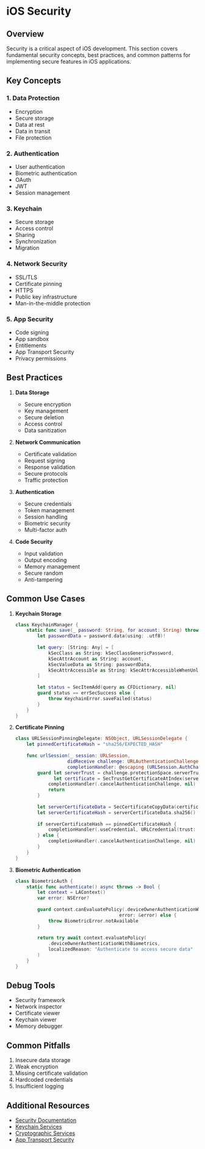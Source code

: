 # iOS Security

## Overview
Security is a critical aspect of iOS development. This section covers fundamental security concepts, best practices, and common patterns for implementing secure features in iOS applications.

## Key Concepts

### 1. Data Protection
- Encryption
- Secure storage
- Data at rest
- Data in transit
- File protection

### 2. Authentication
- User authentication
- Biometric authentication
- OAuth
- JWT
- Session management

### 3. Keychain
- Secure storage
- Access control
- Sharing
- Synchronization
- Migration

### 4. Network Security
- SSL/TLS
- Certificate pinning
- HTTPS
- Public key infrastructure
- Man-in-the-middle protection

### 5. App Security
- Code signing
- App sandbox
- Entitlements
- App Transport Security
- Privacy permissions

## Best Practices

1. **Data Storage**
   - Secure encryption
   - Key management
   - Secure deletion
   - Access control
   - Data sanitization

2. **Network Communication**
   - Certificate validation
   - Request signing
   - Response validation
   - Secure protocols
   - Traffic protection

3. **Authentication**
   - Secure credentials
   - Token management
   - Session handling
   - Biometric security
   - Multi-factor auth

4. **Code Security**
   - Input validation
   - Output encoding
   - Memory management
   - Secure random
   - Anti-tampering

## Common Use Cases

1. **Keychain Storage**
   ```swift
   class KeychainManager {
       static func save(_ password: String, for account: String) throws {
           let passwordData = password.data(using: .utf8)!
           
           let query: [String: Any] = [
               kSecClass as String: kSecClassGenericPassword,
               kSecAttrAccount as String: account,
               kSecValueData as String: passwordData,
               kSecAttrAccessible as String: kSecAttrAccessibleWhenUnlocked
           ]
           
           let status = SecItemAdd(query as CFDictionary, nil)
           guard status == errSecSuccess else {
               throw KeychainError.saveFailed(status)
           }
       }
   }
   ```

2. **Certificate Pinning**
   ```swift
   class URLSessionPinningDelegate: NSObject, URLSessionDelegate {
       let pinnedCertificateHash = "sha256/EXPECTED_HASH"
       
       func urlSession(_ session: URLSession,
                      didReceive challenge: URLAuthenticationChallenge,
                      completionHandler: @escaping (URLSession.AuthChallengeDisposition, URLCredential?) -> Void) {
           guard let serverTrust = challenge.protectionSpace.serverTrust,
                 let certificate = SecTrustGetCertificateAtIndex(serverTrust, 0) else {
               completionHandler(.cancelAuthenticationChallenge, nil)
               return
           }
           
           let serverCertificateData = SecCertificateCopyData(certificate) as Data
           let serverCertificateHash = serverCertificateData.sha256()
           
           if serverCertificateHash == pinnedCertificateHash {
               completionHandler(.useCredential, URLCredential(trust: serverTrust))
           } else {
               completionHandler(.cancelAuthenticationChallenge, nil)
           }
       }
   }
   ```

3. **Biometric Authentication**
   ```swift
   class BiometricAuth {
       static func authenticate() async throws -> Bool {
           let context = LAContext()
           var error: NSError?
           
           guard context.canEvaluatePolicy(.deviceOwnerAuthenticationWithBiometrics,
                                         error: &error) else {
               throw BiometricError.notAvailable
           }
           
           return try await context.evaluatePolicy(
               .deviceOwnerAuthenticationWithBiometrics,
               localizedReason: "Authenticate to access secure data"
           )
       }
   }
   ```

## Debug Tools
- Security framework
- Network inspector
- Certificate viewer
- Keychain viewer
- Memory debugger

## Common Pitfalls
1. Insecure data storage
2. Weak encryption
3. Missing certificate validation
4. Hardcoded credentials
5. Insufficient logging

## Additional Resources
- [Security Documentation](https://developer.apple.com/documentation/security)
- [Keychain Services](https://developer.apple.com/documentation/security/keychain_services)
- [Cryptographic Services](https://developer.apple.com/documentation/security/certificate_key_and_trust_services)
- [App Transport Security](https://developer.apple.com/documentation/security/preventing_insecure_network_connections) 